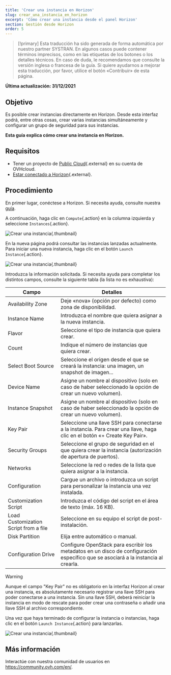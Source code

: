 ```yaml
---
title: 'Crear una instancia en Horizon'
slug: crear_una_instancia_en_horizon
excerpt: 'Cómo crear una instancia desde el panel Horizon'
section: Gestión desde Horizon
order: 5
---
```


> [!primary]
> Esta traducción ha sido generada de forma automática por nuestro partner SYSTRAN. En algunos casos puede contener términos imprecisos, como en las etiquetas de los botones o los detalles técnicos. En caso de duda, le recomendamos que consulte la versión inglesa o francesa de la guía. Si quiere ayudarnos a mejorar esta traducción, por favor, utilice el botón «Contribuir» de esta página.
>

**Última actualización: 31/12/2021**

## Objetivo

Es posible crear instancias directamente en Horizon. Desde esta interfaz podrá, entre otras cosas, crear varias instancias simultáneamente y configurar un grupo de seguridad para sus instancias.

**Esta guía explica cómo crear una instancia en Horizon.**

## Requisitos

- Tener un proyecto de [Public Cloud](https://www.ovhcloud.com/es/public-cloud/){.external} en su cuenta de OVHcloud.
- [Estar conectado a Horizon](../horizon/){.external}. 

## Procedimiento

En primer lugar, conéctese a Horizon. Si necesita ayuda, consulte nuestra [guía](../horizon/).

A continuación, haga clic en `Compute`{.action} en la columna izquierda y seleccione `Instances`{.action}.

![Crear una instancia](images/create-instance-step1.png){.thumbnail}

En la nueva página podrá consultar las instancias lanzadas actualmente. Para iniciar una nueva instancia, haga clic en el botón `Launch Instance`{.action}.

![Crear una instancia](images/create-instance-step2.png){.thumbnail}

Introduzca la información solicitada. Si necesita ayuda para completar los distintos campos, consulte la siguiente tabla (la lista no es exhaustiva): 

|Campo|Detalles|
|---|---|
|Availability Zone|Deje «nova» (opción por defecto) como zona de disponibilidad.|
|Instance Name|Introduzca el nombre que quiera asignar a la nueva instancia.|
|Flavor|Seleccione el tipo de instancia que quiera crear.|
|Count|Indique el número de instancias que quiera crear.|
|Select Boot Source|Seleccione el origen desde el que se creará la instancia: una imagen, un snapshot de imagen...|
|Device Name|Asigne un nombre al dispositivo (solo en caso de haber seleccionado la opción de crear un nuevo volumen).|
|Instance Snapshot|Asigne un nombre al dispositivo (solo en caso de haber seleccionado la opción de crear un nuevo volumen).|
|Key Pair|Seleccione una llave SSH para conectarse a la instancia. Para crear una llave, haga clic en el botón «+ Create Key Pair».|
|Security Groups|Seleccione el grupo de seguridad en el que quiera crear la instancia (autorización de apertura de puertos).|
|Networks|Seleccione la red o redes de la lista que quiera asignar a la instancia.|
|Configuration|Cargue un archivo o introduzca un script para personalizar la instancia una vez instalada.|
|Customization Script|Introduzca el código del script en el área de texto (máx. 16 KB).|
|Load Customization Script from a file|Seleccione en su equipo el script de post-instalación.|
|Disk Partition|Elija entre automático o manual.|
|Configuration Drive|Configure OpenStack para escribir los metadatos en un disco de configuración específico que se asociará a la instancia al crearla.|

> [!warning]
> 
> Aunque el campo "Key Pair" no es obligatorio en la interfaz Horizon al crear una instancia, es absolutamente necesario registrar una llave SSH para poder conectarse a una instancia. Sin una llave SSH, deberá reiniciar la instancia en modo de rescate para poder crear una contraseña o añadir una llave SSH al archivo correspondiente.
>

Una vez que haya terminado de configurar la instancia o instancias, haga clic en el botón `Launch Instance`{.action} para lanzarlas.

![Crear una instancia](images/create-instance-step3.png){.thumbnail}

## Más información

Interactúe con nuestra comunidad de usuarios en <https://community.ovh.com/en/>.
